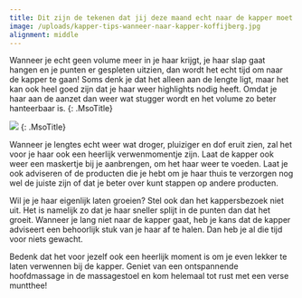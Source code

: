 ```yaml
---
title: Dit zijn de tekenen dat jij deze maand echt naar de kapper moet!
image: /uploads/kapper-tips-wanneer-naar-kapper-koffijberg.jpg
alignment: middle
---
```


Wanneer je echt geen volume meer in je haar krijgt, je haar slap gaat hangen en je punten er gespleten uitzien, dan wordt het echt tijd om naar de kapper te gaan! Soms denk je dat het alleen aan de lengte ligt, maar het kan ook heel goed zijn dat je haar weer highlights nodig heeft. Omdat je haar aan de aanzet dan weer wat stugger wordt en het volume zo beter hanteerbaar is.
{: .MsoTitle}

![](blob:https://app.cloudcannon.com/de3d178a-2180-44ad-b9ff-ed1cf82abc09)
{: .MsoTitle}

Wanneer je lengtes echt weer wat droger, pluiziger en dof eruit zien, zal het voor je haar ook een heerlijk verwenmomentje zijn. Laat de kapper ook weer een maskertje bij je aanbrengen, om het haar weer te voeden. Laat je ook adviseren of de producten die je hebt om je haar thuis te verzorgen nog wel de juiste zijn of dat je beter over kunt stappen op andere producten.

Wil je je haar eigenlijk laten groeien? Stel ook dan het kappersbezoek niet uit. Het is namelijk zo dat je haar sneller splijt in de punten dan dat het groeit. Wanneer je lang niet naar de kapper gaat, heb je kans dat de kapper adviseert een behoorlijk stuk van je haar af te halen. Dan heb je al die tijd voor niets gewacht.

Bedenk dat het voor jezelf ook een heerlijk moment is om je even lekker te laten verwennen bij de kapper. Geniet van een ontspannende hoofdmassage in de massagestoel en kom helemaal tot rust met een verse muntthee!